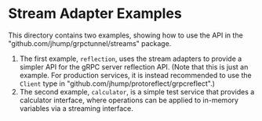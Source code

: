# Stream Adapter Examples

This directory contains two examples, showing how to use the API in the
"github.com/jhump/grpctunnel/streams" package.

1. The first example, `reflection`, uses the stream adapters to provide a
   simpler API for the gRPC server reflection API. (Note that this is just an
   example. For production services, it is instead recommended to use the
   `Client` type in "github.com/jhump/protoreflect/grpcreflect".)
2. The second example, `calculator`, is a simple test service that provides
   a calculator interface, where operations can be applied to in-memory
   variables via a streaming interface.
